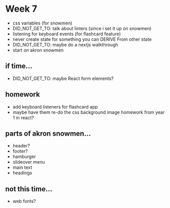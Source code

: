 # Week 7

- css variables (for snowmen)
- DID_NOT_GET_TO: talk about linters (since i set it up on snowmen)
- listening for keyboard events (for flashcard feature)
- never create state for something you can DERIVE From other state
- DID_NOT_GET_TO: maybe do a nextjs walkthrough
- start on akron snowmen

## if time...
- DID_NOT_GET_TO: maybe React form elements?

## homework
- add keyboard listeners for flashcard app
- maybe have them re-do the css background image homework from year 1 in react?

## parts of akron snowmen...
- header?
- footer?
- hamburger
- slideover menu
- main text
- headings

## not this time...
- web fonts?
